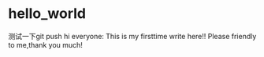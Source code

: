 # hello_world
测试一下git push
hi everyone:
  This is my firsttime write here!!
  Please friendly to me,thank you much!
